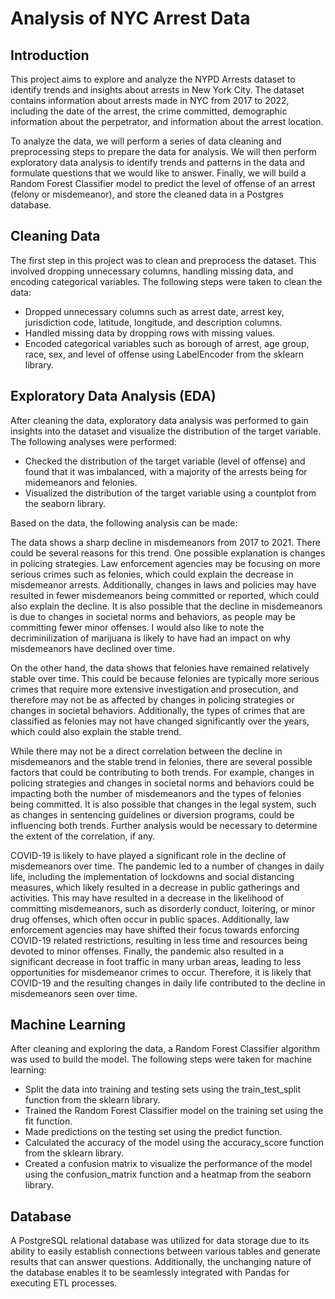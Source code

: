 # Analysis of NYC Arrest Data

## Introduction

This project aims to explore and analyze the NYPD Arrests dataset to identify trends and insights about arrests in New York City. The dataset contains information about arrests made in NYC from 2017 to 2022, including the date of the arrest, the crime committed, demographic information about the perpetrator, and information about the arrest location.

To analyze the data, we will perform a series of data cleaning and preprocessing steps to prepare the data for analysis. We will then perform exploratory data analysis to identify trends and patterns in the data and formulate questions that we would like to answer. Finally, we will build a Random Forest Classifier model to predict the level of offense of an arrest (felony or misdemeanor), and store the cleaned data in a Postgres database.

## Cleaning Data

The first step in this project was to clean and preprocess the dataset. This involved dropping unnecessary columns, handling missing data, and encoding categorical variables. The following steps were taken to clean the data:

- Dropped unnecessary columns such as arrest date, arrest key, jurisdiction code, latitude, longitude, and description columns.
- Handled missing data by dropping rows with missing values.
- Encoded categorical variables such as borough of arrest, age group, race, sex, and level of offense using LabelEncoder from the sklearn library.

## Exploratory Data Analysis (EDA)

After cleaning the data, exploratory data analysis was performed to gain insights into the dataset and visualize the distribution of the target variable. The following analyses were performed:

- Checked the distribution of the target variable (level of offense) and found that it was imbalanced, with a majority of the arrests being for midemeanors and felonies.
- Visualized the distribution of the target variable using a countplot from the seaborn library.

Based on the data, the following analysis can be made:

The data shows a sharp decline in misdemeanors from 2017 to 2021. There could be several reasons for this trend. One possible explanation is changes in policing strategies. Law enforcement agencies may be focusing on more serious crimes such as felonies, which could explain the decrease in misdemeanor arrests. Additionally, changes in laws and policies may have resulted in fewer misdemeanors being committed or reported, which could also explain the decline. It is also possible that the decline in misdemeanors is due to changes in societal norms and behaviors, as people may be committing fewer minor offenses. I would also like to note the decriminilization of marijuana is likely to have had an impact on why misdemeanors have declined over time.

On the other hand, the data shows that felonies have remained relatively stable over time. This could be because felonies are typically more serious crimes that require more extensive investigation and prosecution, and therefore may not be as affected by changes in policing strategies or changes in societal behaviors. Additionally, the types of crimes that are classified as felonies may not have changed significantly over the years, which could also explain the stable trend.

While there may not be a direct correlation between the decline in misdemeanors and the stable trend in felonies, there are several possible factors that could be contributing to both trends. For example, changes in policing strategies and changes in societal norms and behaviors could be impacting both the number of misdemeanors and the types of felonies being committed. It is also possible that changes in the legal system, such as changes in sentencing guidelines or diversion programs, could be influencing both trends. Further analysis would be necessary to determine the extent of the correlation, if any.

COVID-19 is likely to have played a significant role in the decline of misdemeanors over time. The pandemic led to a number of changes in daily life, including the implementation of lockdowns and social distancing measures, which likely resulted in a decrease in public gatherings and activities. This may have resulted in a decrease in the likelihood of committing misdemeanors, such as disorderly conduct, loitering, or minor drug offenses, which often occur in public spaces. Additionally, law enforcement agencies may have shifted their focus towards enforcing COVID-19 related restrictions, resulting in less time and resources being devoted to minor offenses. Finally, the pandemic also resulted in a significant decrease in foot traffic in many urban areas, leading to less opportunities for misdemeanor crimes to occur. Therefore, it is likely that COVID-19 and the resulting changes in daily life contributed to the decline in misdemeanors seen over time.

## Machine Learning

After cleaning and exploring the data, a Random Forest Classifier algorithm was used to build the model. The following steps were taken for machine learning:

- Split the data into training and testing sets using the train_test_split function from the sklearn library.
- Trained the Random Forest Classifier model on the training set using the fit function.
- Made predictions on the testing set using the predict function.
- Calculated the accuracy of the model using the accuracy_score function from the sklearn library.
- Created a confusion matrix to visualize the performance of the model using the confusion_matrix function and a heatmap from the seaborn library.

## Database 

A PostgreSQL relational database was utilized for data storage due to its ability to easily establish connections between various tables and generate results that can answer questions. Additionally, the unchanging nature of the database enables it to be seamlessly integrated with Pandas for executing ETL processes.




